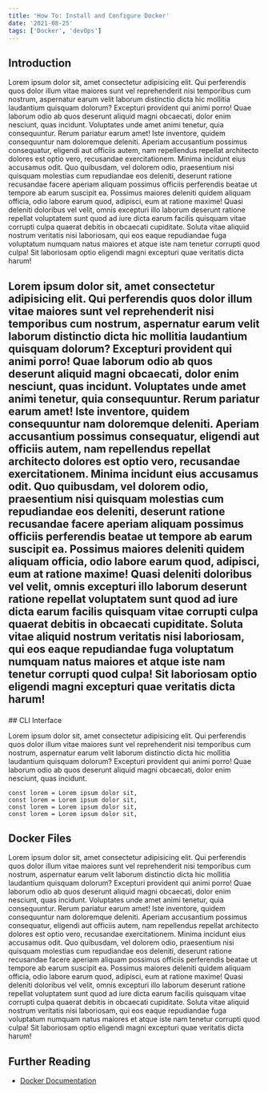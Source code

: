 ```yaml
---
title: 'How To: Install and Configure Docker'
date: '2021-08-25'
tags: ['Docker', 'devOps']
---
```


## Introduction

Lorem ipsum dolor sit, amet consectetur adipisicing elit. Qui perferendis quos dolor illum vitae maiores sunt vel reprehenderit nisi temporibus cum nostrum, aspernatur earum velit laborum distinctio dicta hic mollitia laudantium quisquam dolorum? Excepturi provident qui animi porro! Quae laborum odio ab quos deserunt aliquid magni obcaecati, dolor enim nesciunt, quas incidunt. Voluptates unde amet animi tenetur, quia consequuntur. Rerum pariatur earum amet! Iste inventore, quidem consequuntur nam doloremque deleniti. Aperiam accusantium possimus consequatur, eligendi aut officiis autem, nam repellendus repellat architecto dolores est optio vero, recusandae exercitationem. Minima incidunt eius accusamus odit. Quo quibusdam, vel dolorem odio, praesentium nisi quisquam molestias cum repudiandae eos deleniti, deserunt ratione recusandae facere aperiam aliquam possimus officiis perferendis beatae ut tempore ab earum suscipit ea. Possimus maiores deleniti quidem aliquam officia, odio labore earum quod, adipisci, eum at ratione maxime! Quasi deleniti doloribus vel velit, omnis excepturi illo laborum deserunt ratione repellat voluptatem sunt quod ad iure dicta earum facilis quisquam vitae corrupti culpa quaerat debitis in obcaecati cupiditate. Soluta vitae aliquid nostrum veritatis nisi laboriosam, qui eos eaque repudiandae fuga voluptatum numquam natus maiores et atque iste nam tenetur corrupti quod culpa! Sit laboriosam optio eligendi magni excepturi quae veritatis dicta harum!

<h2 id="Download">

Lorem ipsum dolor sit, amet consectetur adipisicing elit. Qui perferendis quos dolor illum vitae maiores sunt vel reprehenderit nisi temporibus cum nostrum, aspernatur earum velit laborum distinctio dicta hic mollitia laudantium quisquam dolorum? Excepturi provident qui animi porro! Quae laborum odio ab quos deserunt aliquid magni obcaecati, dolor enim nesciunt, quas incidunt. Voluptates unde amet animi tenetur, quia consequuntur. Rerum pariatur earum amet! Iste inventore, quidem consequuntur nam doloremque deleniti. Aperiam accusantium possimus consequatur, eligendi aut officiis autem, nam repellendus repellat architecto dolores est optio vero, recusandae exercitationem. Minima incidunt eius accusamus odit. Quo quibusdam, vel dolorem odio, praesentium nisi quisquam molestias cum repudiandae eos deleniti, deserunt ratione recusandae facere aperiam aliquam possimus officiis perferendis beatae ut tempore ab earum suscipit ea. Possimus maiores deleniti quidem aliquam officia, odio labore earum quod, adipisci, eum at ratione maxime! Quasi deleniti doloribus vel velit, omnis excepturi illo laborum deserunt ratione repellat voluptatem sunt quod ad iure dicta earum facilis quisquam vitae corrupti culpa quaerat debitis in obcaecati cupiditate. Soluta vitae aliquid nostrum veritatis nisi laboriosam, qui eos eaque repudiandae fuga voluptatum numquam natus maiores et atque iste nam tenetur corrupti quod culpa! Sit laboriosam optio eligendi magni excepturi quae veritatis dicta harum!

</h2>
## CLI Interface

Lorem ipsum dolor sit, amet consectetur adipisicing elit. Qui perferendis quos dolor illum vitae maiores sunt vel reprehenderit nisi temporibus cum nostrum, aspernatur earum velit laborum distinctio dicta hic mollitia laudantium quisquam dolorum? Excepturi provident qui animi porro! Quae laborum odio ab quos deserunt aliquid magni obcaecati, dolor enim nesciunt, quas incidunt.

```
const lorem = Lorem ipsum dolor sit,
const lorem = Lorem ipsum dolor sit,
const lorem = Lorem ipsum dolor sit,
const lorem = Lorem ipsum dolor sit,
```

## Docker Files

Lorem ipsum dolor sit, amet consectetur adipisicing elit. Qui perferendis quos dolor illum vitae maiores sunt vel reprehenderit nisi temporibus cum nostrum, aspernatur earum velit laborum distinctio dicta hic mollitia laudantium quisquam dolorum? Excepturi provident qui animi porro! Quae laborum odio ab quos deserunt aliquid magni obcaecati, dolor enim nesciunt, quas incidunt. Voluptates unde amet animi tenetur, quia consequuntur. Rerum pariatur earum amet! Iste inventore, quidem consequuntur nam doloremque deleniti. Aperiam accusantium possimus consequatur, eligendi aut officiis autem, nam repellendus repellat architecto dolores est optio vero, recusandae exercitationem. Minima incidunt eius accusamus odit. Quo quibusdam, vel dolorem odio, praesentium nisi quisquam molestias cum repudiandae eos deleniti, deserunt ratione recusandae facere aperiam aliquam possimus officiis perferendis beatae ut tempore ab earum suscipit ea. Possimus maiores deleniti quidem aliquam officia, odio labore earum quod, adipisci, eum at ratione maxime! Quasi deleniti doloribus vel velit, omnis excepturi illo laborum deserunt ratione repellat voluptatem sunt quod ad iure dicta earum facilis quisquam vitae corrupti culpa quaerat debitis in obcaecati cupiditate. Soluta vitae aliquid nostrum veritatis nisi laboriosam, qui eos eaque repudiandae fuga voluptatum numquam natus maiores et atque iste nam tenetur corrupti quod culpa! Sit laboriosam optio eligendi magni excepturi quae veritatis dicta harum!

## Further Reading

- [Docker Documentation](https://docs.docker.com/)
